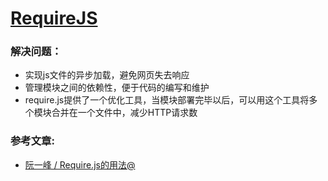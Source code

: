 # [RequireJS](http://requirejs.org/)

### 解决问题：
* 实现js文件的异步加载，避免网页失去响应
* 管理模块之间的依赖性，便于代码的编写和维护
* require.js提供了一个优化工具，当模块部署完毕以后，可以用这个工具将多个模块合并在一个文件中，减少HTTP请求数

### 参考文章:
* [ 阮一峰 / Require.js的用法@](http://www.ruanyifeng.com/blog/2012/11/require_js.html)